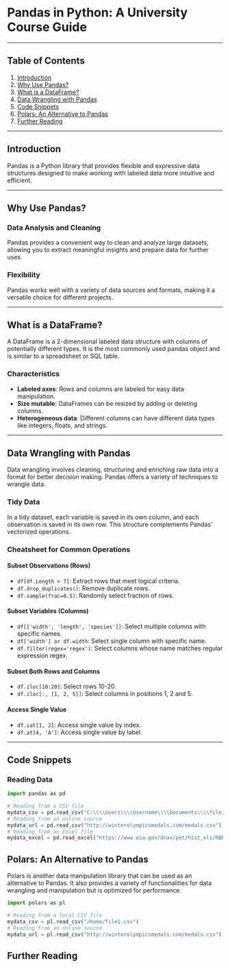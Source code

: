 # Pandas in Python: A University Course Guide

---

## Table of Contents
1. [Introduction](#introduction)
2. [Why Use Pandas?](#why-use-pandas)
3. [What is a DataFrame?](#what-is-a-dataframe)
4. [Data Wrangling with Pandas](#data-wrangling-with-pandas)
5. [Code Snippets](#code-snippets)
6. [Polars: An Alternative to Pandas](#polars-an-alternative-to-pandas)
7. [Further Reading](#further-reading)

---

## Introduction

Pandas is a Python library that provides flexible and expressive data structures designed to make working with labeled data more intuitive and efficient.

---

## Why Use Pandas?

### Data Analysis and Cleaning

Pandas provides a convenient way to clean and analyze large datasets, allowing you to extract meaningful insights and prepare data for further uses.

### Flexibility

Pandas works well with a variety of data sources and formats, making it a versatile choice for different projects.

---

## What is a DataFrame?

A DataFrame is a 2-dimensional labeled data structure with columns of potentially different types. It is the most commonly used pandas object and is similar to a spreadsheet or SQL table.

### Characteristics

- **Labeled axes**: Rows and columns are labeled for easy data manipulation.
- **Size mutable**: DataFrames can be resized by adding or deleting columns.
- **Heterogeneous data**: Different columns can have different data types like integers, floats, and strings.

---

## Data Wrangling with Pandas

Data wrangling involves cleaning, structuring and enriching raw data into a format for better decision making. Pandas offers a variety of techniques to wrangle data.

### Tidy Data

In a tidy dataset, each variable is saved in its own column, and each observation is saved in its own row. This structure complements Pandas' vectorized operations.

### Cheatsheet for Common Operations

#### Subset Observations (Rows)

- `df[df.Length > 7]`: Extract rows that meet logical criteria.
- `df.drop_duplicates()`: Remove duplicate rows.
- `df.sample(frac=0.5)`: Randomly select fraction of rows.

#### Subset Variables (Columns)

- `df[['width', 'length', 'species']]`: Select multiple columns with specific names.
- `df['width'] or df.width`: Select single column with specific name.
- `df.filter(regex='regex')`: Select columns whose name matches regular expression regex.

#### Subset Both Rows and Columns

- `df.iloc[10:20]`: Select rows 10-20.
- `df.iloc[:, [1, 2, 5]]`: Select columns in positions 1, 2 and 5.

#### Access Single Value

- `df.iat[1, 2]`: Access single value by index.
- `df.at[4, 'A']`: Access single value by label.

---

## Code Snippets

### Reading Data

```python
import pandas as pd

# Reading from a CSV file
mydata_csv = pd.read_csv("C:\\\\Users\\\\Username\\\\Documents\\\\file1.csv")
# Reading from an online source
mydata_url = pd.read_csv("http://winterolympicsmedals.com/medals.csv")
# Reading from an Excel file
mydata_excel = pd.read_excel("https://www.eia.gov/dnav/pet/hist_xls/RBRTEd.xls", sheet_name="Data 1", skiprows=2)
```

## Polars: An Alternative to Pandas

Polars is another data manipulation library that can be used as an alternative to Pandas. It also provides a variety of functionalities for data wrangling and manipulation but is optimized for performance.

```python
import polars as pl

# Reading from a local CSV file
mydata_csv = pl.read_csv("/home/file1.csv")
# Reading from an online source
mydata_url = pl.read_csv("http://winterolympicsmedals.com/medals.csv")
```

## Further Reading
